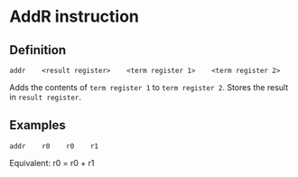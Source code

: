 # AddR instruction

## Definition

`addr    <result register>    <term register 1>    <term register 2>`

Adds the contents of `term register 1` to `term register 2`. Stores the result in `result register`.

## Examples

`addr    r0    r0    r1`

Equivalent: r0 = r0 + r1
